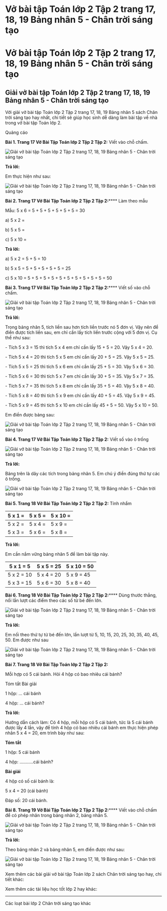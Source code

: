 # Vở bài tập Toán lớp 2 Tập 2 trang 17, 18, 19 Bảng nhân 5 - Chân trời sáng tạo

# Vở bài tập Toán lớp 2 Tập 2 trang 17, 18, 19 Bảng nhân 5 - Chân trời sáng tạo

## Giải vở bài tập Toán lớp 2 Tập 2 trang 17, 18, 19 Bảng nhân 5 - Chân trời sáng tạo

Với giải vở bài tập Toán lớp 2 Tập 2 trang 17, 18, 19 Bảng nhân 5 sách Chân trời sáng tạo hay nhất, chi tiết sẽ giúp học sinh dễ dàng làm bài tập về nhà trong vở bài tập Toán lớp 2.

Quảng cáo

**Bài 1. Trang 17 Vở Bài Tập Toán lớp 2 Tập 2 Tập 2:** Viết vào chỗ chấm.

![Giải vở bài tập Toán lớp 2 Tập 2 trang 17, 18, 19 Bảng nhân 5 - Chân trời sáng tạo](https://vietjack.com/vbt-toan-2-ct/images/bang-nhan-5-trang-17-18-19-1.png)

**Trả lời:**

Em thực hiện như sau: 

![Giải vở bài tập Toán lớp 2 Tập 2 trang 17, 18, 19 Bảng nhân 5 - Chân trời sáng tạo](https://vietjack.com/vbt-toan-2-ct/images/bang-nhan-5-trang-17-18-19-2.png)

**Bài 2. Trang 17 Vở Bài Tập Toán lớp 2 Tập 2 Tập 2:****** Làm theo mẫu

Mẫu: 5 x 6 = 5 + 5 + 5 + 5 + 5 + 5 = 30

a) 5 x 2 = 

b) 5 x 5 = 

c) 5 x 10 = 

**Trả lời:**

a) 5 x 2 = 5 + 5 = 10

b) 5 x 5 = 5 + 5 + 5 + 5 + 5 = 25

c) 5 x 10 = 5 + 5 + 5 + 5 + 5 + 5 + 5 + 5 + 5 + 5 = 50

**Bài 3. Trang 17 Vở Bài Tập Toán lớp 2 Tập 2 Tập 2:****** Viết số vào chỗ chấm.

![Giải vở bài tập Toán lớp 2 Tập 2 trang 17, 18, 19 Bảng nhân 5 - Chân trời sáng tạo](https://vietjack.com/vbt-toan-2-ct/images/bang-nhan-5-trang-17-18-19-3.png)

**Trả lời:**

Trong bảng nhân 5, tích liền sau hơn tích liền trước nó 5 đơn vị. Vậy nên để điền được tích liền sau, em chỉ cần lấy tích liền trước cộng với 5 đơn vị. Cụ thể như sau:

\- Tích 5 x 3 = 15 thì tích 5 x 4 em chỉ cần lấy 15 + 5 = 20. Vậy 5 x 4 = 20.

\- Tích 5 x 4 = 20 thì tích 5 x 5 em chỉ cần lấy 20 + 5 = 25. Vậy 5 x 5 = 25.

\- Tích 5 x 5 = 25 thì tích 5 x 6 em chỉ cần lấy 25 + 5 = 30. Vậy 5 x 6 = 30.

\- Tích 5 x 6 = 30 thì tích 5 x 7 em chỉ cần lấy 30 + 5 = 35. Vậy 5 x 7 = 35.

\- Tích 5 x 7 = 35 thì tích 5 x 8 em chỉ cần lấy 35 + 5 = 40. Vậy 5 x 8 = 40.

\- Tích 5 x 8 = 40 thì tích 5 x 9 em chỉ cần lấy 40 + 5 = 45. Vậy 5 x 9 = 45.

\- Tích 5 x 9 = 45 thì tích 5 x 10 em chỉ cần lấy 45 + 5 = 50. Vậy 5 x 10 = 50.

Em điền được bảng sau:

![Giải vở bài tập Toán lớp 2 Tập 2 trang 17, 18, 19 Bảng nhân 5 - Chân trời sáng tạo](https://vietjack.com/vbt-toan-2-ct/images/bang-nhan-5-trang-17-18-19-4.png)

**Bài 4. Trang 17 Vở Bài Tập Toán lớp 2 Tập 2 Tập 2:** Viết số vào ô trống

![Giải vở bài tập Toán lớp 2 Tập 2 trang 17, 18, 19 Bảng nhân 5 - Chân trời sáng tạo](https://vietjack.com/vbt-toan-2-ct/images/bang-nhan-5-trang-17-18-19-5.png)

**Trả lời:**

Bảng trên là dãy các tích trong bảng nhân 5. Em chú ý điền đúng thứ tự các ô trống.

![Giải vở bài tập Toán lớp 2 Tập 2 trang 17, 18, 19 Bảng nhân 5 - Chân trời sáng tạo](https://vietjack.com/vbt-toan-2-ct/images/bang-nhan-5-trang-17-18-19-6.png)

**Bài 5. Trang 18 Vở Bài Tập Toán lớp 2 Tập 2 Tập 2:** Tính nhẩm

5 x 1 = |  5 x 5 = |  5 x 10 =  
---|---|---  
5 x 2 = |  5 x 4 = |  5 x 9 =  
5 x 3 = |  5 x 6 = |  5 x 8 =  
  
**Trả lời:**

Em cần nắm vững bảng nhân 5 để làm bài tập này.

5 x 1 = 5 |  5 x 5 = 25 |  5 x 10 = 50  
---|---|---  
5 x 2 = 10 |  5 x 4 = 20 |  5 x 9 = 45  
5 x 3 = 15 |  5 x 6 = 30 |  5 x 8 = 40  
  
**Bài 6. Trang 18 Vở Bài Tập Toán lớp 2 Tập 2 Tập 2:****** Dùng thước thẳng, nối lần lượt các điểm theo các số từ bé đến lớn.

![Giải vở bài tập Toán lớp 2 Tập 2 trang 17, 18, 19 Bảng nhân 5 - Chân trời sáng tạo](https://vietjack.com/vbt-toan-2-ct/images/bang-nhan-5-trang-17-18-19-7.png)

**Trả lời:**

Em nối theo thứ tự từ bé đến lớn, lần lượt từ 5, 10, 15, 20, 25, 30, 35, 40, 45, 50. Em được như sau

![Giải vở bài tập Toán lớp 2 Tập 2 trang 17, 18, 19 Bảng nhân 5 - Chân trời sáng tạo](https://vietjack.com/vbt-toan-2-ct/images/bang-nhan-5-trang-17-18-19-8.png)

**Bài 7. Trang 18 Vở Bài Tập Toán lớp 2 Tập 2 Tập 2:**

Mỗi hợp có 5 cái bánh. Hỏi 4 hộp có bao nhiêu cái bánh?

Tóm tắt Bài giải 

1 hộp: … cái bánh

4 hộp: … cái bánh?

**Trả lời:**

Hướng dẫn cách làm: Có 4 hộp, mỗi hộp có 5 cái bánh, tức là 5 cái bánh được lấy 4 lần, vậy để tính 4 hộp có bao nhiêu cái bánh em thực hiện phép nhân 5 x 4 = 20, em trình bày như sau:

**Tóm tắt**

1 hộp: 5 cái bánh

4 hộp: …….....cái bánh?

**Bài giải**

4 hộp có số cái bánh là:

5 x 4 = 20 (cái bánh)

Đáp số: 20 cái bánh.

**Bài 8. Trang 19 Vở Bài Tập Toán lớp 2 Tập 2 Tập 2:****** Viết vào chỗ chấm để có phép nhân trong bảng nhân 2, bảng nhân 5.

![Giải vở bài tập Toán lớp 2 Tập 2 trang 17, 18, 19 Bảng nhân 5 - Chân trời sáng tạo](https://vietjack.com/vbt-toan-2-ct/images/bang-nhan-5-trang-17-18-19-9.png)

**Trả lời:**

Theo bảng nhân 2 và bảng nhân 5, em điền được như sau:

![Giải vở bài tập Toán lớp 2 Tập 2 trang 17, 18, 19 Bảng nhân 5 - Chân trời sáng tạo](https://vietjack.com/vbt-toan-2-ct/images/bang-nhan-5-trang-17-18-19-10.png)

Xem thêm các bài giải vở bài tập Toán lớp 2 sách Chân trời sáng tạo hay, chi tiết khác:

Xem thêm các tài liệu học tốt lớp 2 hay khác:

* * *

Các loạt bài lớp 2 Chân trời sáng tạo khác
